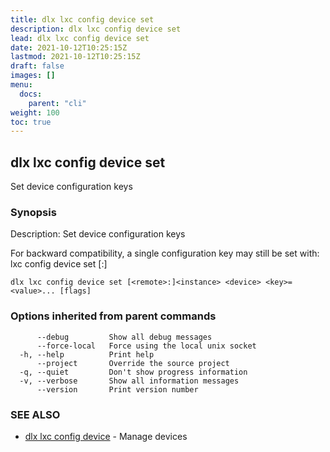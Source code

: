 ```yaml
---
title: dlx lxc config device set
description: dlx lxc config device set
lead: dlx lxc config device set
date: 2021-10-12T10:25:15Z
lastmod: 2021-10-12T10:25:15Z
draft: false
images: []
menu:
  docs:
    parent: "cli"
weight: 100
toc: true
---
```

## dlx lxc config device set

Set device configuration keys

### Synopsis

Description:
  Set device configuration keys

  For backward compatibility, a single configuration key may still be set with:
      lxc config device set [<remote>:]<instance> <device> <key> <value>



```
dlx lxc config device set [<remote>:]<instance> <device> <key>=<value>... [flags]
```

### Options inherited from parent commands

```
      --debug         Show all debug messages
      --force-local   Force using the local unix socket
  -h, --help          Print help
      --project       Override the source project
  -q, --quiet         Don't show progress information
  -v, --verbose       Show all information messages
      --version       Print version number
```

### SEE ALSO

* [dlx lxc config device](/docs/cmd/dlx_lxc_config_device)	 - Manage devices

